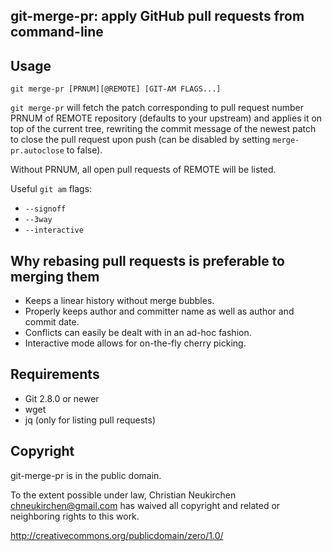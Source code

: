 ## git-merge-pr: apply GitHub pull requests from command-line

## Usage

	git merge-pr [PRNUM][@REMOTE] [GIT-AM FLAGS...]

`git merge-pr` will fetch the patch corresponding to pull request
number PRNUM of REMOTE repository (defaults to your upstream) and
applies it on top of the current tree, rewriting the commit message of
the newest patch to close the pull request upon push (can be disabled
by setting `merge-pr.autoclose` to false).

Without PRNUM, all open pull requests of REMOTE will be listed.

Useful `git am` flags:

* `--signoff`
* `--3way`
* `--interactive`

## Why rebasing pull requests is preferable to merging them

* Keeps a linear history without merge bubbles.
* Properly keeps author and committer name as well as author and commit date.
* Conflicts can easily be dealt with in an ad-hoc fashion.
* Interactive mode allows for on-the-fly cherry picking.

## Requirements

* Git 2.8.0 or newer
* wget
* jq (only for listing pull requests)

## Copyright

git-merge-pr is in the public domain.

To the extent possible under law,
Christian Neukirchen <chneukirchen@gmail.com>
has waived all copyright and related or
neighboring rights to this work.

http://creativecommons.org/publicdomain/zero/1.0/
